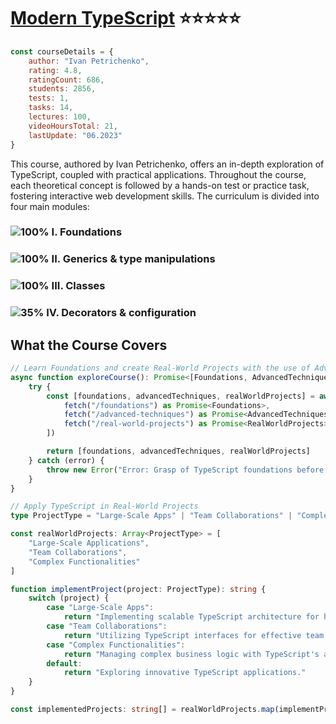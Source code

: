 # [Modern TypeScript](https://www.udemy.com/course/modern_typescript/) :star::star::star::star::star:

```javascript
const courseDetails = {
    author: "Ivan Petrichenko",
    rating: 4.8,    
    ratingCount: 686,
    students: 2856,
    tests: 1,
    tasks: 14,
    lectures: 100,
    videoHoursTotal: 21,
    lastUpdate: "06.2023"
}
```
This course, authored by Ivan Petrichenko, offers an in-depth exploration of TypeScript, coupled with practical applications. Throughout the course, each theoretical concept is followed by a hands-on test or practice task, fostering interactive web development skills. The curriculum is divided into four main modules:

### ![100%](https://geps.dev/progress/100) I. Foundations 

### ![100%](https://geps.dev/progress/100) II. Generics & type manipulations

### ![100%](https://geps.dev/progress/100) III. Classes

### ![35%](https://geps.dev/progress/35) IV. Decorators & configuration

## What the Course Covers

```typescript
// Learn Foundations and create Real-World Projects with the use of Advanced Techniques
async function exploreCourse(): Promise<[Foundations, AdvancedTechniques, RealWorldProjects]> {
    try {
        const [foundations, advancedTechniques, realWorldProjects] = await Promise.all([
            fetch("/foundations") as Promise<Foundations>,
            fetch("/advanced-techniques") as Promise<AdvancedTechniques>,
            fetch("/real-world-projects") as Promise<RealWorldProjects>
        ])

        return [foundations, advancedTechniques, realWorldProjects]
    } catch (error) {
        throw new Error("Error: Grasp of TypeScript foundations before advancing further")
    }
}

// Apply TypeScript in Real-World Projects
type ProjectType = "Large-Scale Apps" | "Team Collaborations" | "Complex Functionalities"

const realWorldProjects: Array<ProjectType> = [
    "Large-Scale Applications", 
    "Team Collaborations", 
    "Complex Functionalities"
]

function implementProject(project: ProjectType): string {
    switch (project) {
        case "Large-Scale Apps":
            return "Implementing scalable TypeScript architecture for high-traffic apps."
        case "Team Collaborations":
            return "Utilizing TypeScript interfaces for effective team collaboration."
        case "Complex Functionalities":
            return "Managing complex business logic with TypeScript's advanced type system."
        default:
            return "Exploring innovative TypeScript applications."
    }
}

const implementedProjects: string[] = realWorldProjects.map(implementProject)
```